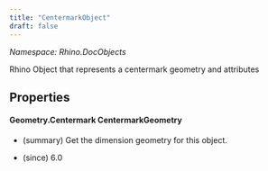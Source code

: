 ```yaml
---
title: "CentermarkObject"
draft: false
---
```


*Namespace: Rhino.DocObjects*

   Rhino Object that represents a centermark geometry and attributes
   
## Properties
#### Geometry.Centermark CentermarkGeometry
- (summary) 
     Get the dimension geometry for this object.
     
- (since) 6.0
